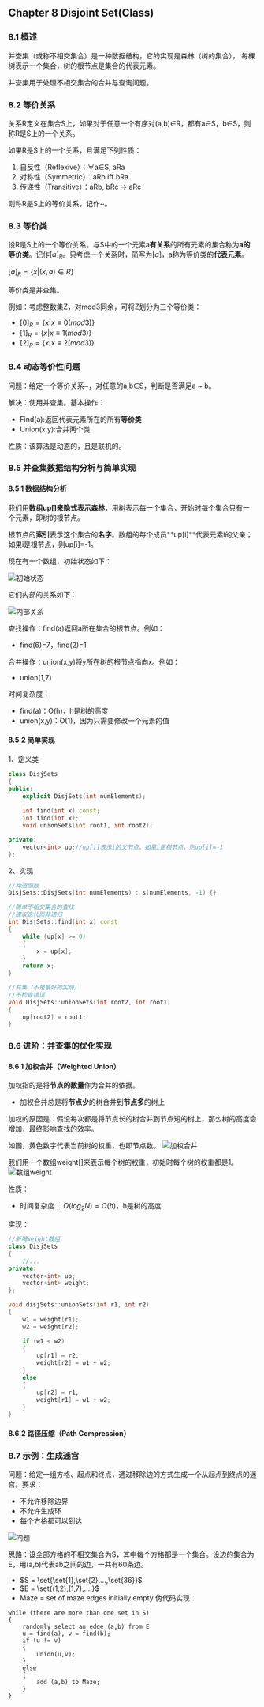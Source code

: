 ## Chapter 8 Disjoint Set(Class)
### 8.1 概述
并查集（或称不相交集合）是一种数据结构，它的实现是森林（树的集合），
每棵树表示一个集合，树的根节点是集合的代表元素。

并查集用于处理不相交集合的合并与查询问题。

### 8.2 等价关系
关系R定义在集合S上，如果对于任意一个有序对(a,b)∈R，都有a∈S，b∈S，则称R是S上的一个关系。

如果R是S上的一个关系，且满足下列性质：
1. 自反性（Reflexive）：∀a∈S, aRa
2. 对称性（Symmetric）：aRb iff bRa
3. 传递性（Transitive）：aRb, bRc -> aRc

则称R是S上的等价关系，记作~。

### 8.3 等价类
设R是S上的一个等价关系。与S中的一个元素a**有关系**的所有元素的集合称为**a的等价类**。记作$[a]_R$。只考虑一个关系时，简写为$[a]$，a称为等价类的**代表元素**。

$[a]_R=\{x|(x,a)\in R\}$

等价类是并查集。

例如：考虑整数集Z，对mod3同余，可将Z划分为三个等价类：
* $[0]_R=\{x|x\equiv0(mod 3)\}$
* $[1]_R=\{x|x\equiv1(mod 3)\}$
* $[2]_R=\{x|x\equiv2(mod 3)\}$

### 8.4 动态等价性问题
问题：给定一个等价关系~，对任意的a,b∈S，判断是否满足a ~ b。

解决：使用并查集。基本操作：
- Find(a):返回代表元素所在的所有**等价类**
- Union(x,y):合并两个类

性质：该算法是动态的，且是联机的。

### 8.5 并查集数据结构分析与简单实现
#### 8.5.1 数据结构分析
我们用**数组up[]**来隐式表示**森林**，用树表示每一个集合，开始时每个集合只有一个元素，即树的根节点。

根节点的**索引**表示这个集合的**名字**。数组的每个成员**up[i]**代表元素i的父亲；如果i是根节点，则up[i]=-1。

现在有一个数组，初始状态如下：

![初始状态](pics/屏幕截图%202024-11-04%20152656.png)

它们内部的关系如下：

![内部关系](pics/屏幕截图%202024-11-04%20163339.png)

查找操作：find(a)返回a所在集合的根节点。例如：
* find(6)=7，find(2)=1

合并操作：union(x,y)将y所在树的根节点指向x。例如：
* union(1,7)

时间复杂度：
* find(a)：O(h)，h是树的高度
* union(x,y)：O(1)，因为只需要修改一个元素的值

#### 8.5.2 简单实现
1、定义类
```c++
class DisjSets
{
public:
    explicit DisjSets(int numElements);
    
    int find(int x) const;
    int find(int x);
    void unionSets(int root1, int root2);

private:
    vector<int> up;//up[i]表示i的父节点，如果i是根节点，则up[i]=-1
};
```

2、实现
```c++
//构造函数
DisjSets::DisjSets(int numElements) : s(numElements, -1) {} 

//简单不相交集合的查找
//建议迭代而非递归
int DisjSets::find(int x) const
{
    while (up[x] >= 0)
    {
        x = up[x];
    }
    return x;
}

//并集（不是最好的实现）
//不检查错误
void DisjSets::unionSets(int root2, int root1)
{
    up[root2] = root1;
}
```

### 8.6 进阶：并查集的优化实现
#### 8.6.1 加权合并（Weighted Union）
加权指的是将**节点的数量**作为合并的依据。
- 加权合并总是将**节点少**的树合并到**节点多**的树上

加权的原因是：假设每次都是将节点长的树合并到节点短的树上，那么树的高度会增加，最终影响查找的效率。

如图，黄色数字代表当前树的权重，也即节点数。
![加权合并](pics/屏幕截图%202024-11-04%20175338.png)

我们用一个数组weight[]来表示每个树的权重，初始时每个树的权重都是1。
![数组weight](pics/屏幕截图%202024-11-04%20180313.png)


性质：
- 时间复杂度： $O(log_2N)=O(h)$，h是树的高度

实现：
```c++
//新增weight数组
class DisjSets
{
    //...
private:
    vector<int> up;
    vector<int> weight;
};

void disjSets::unionSets(int r1, int r2)
{
    w1 = weight[r1];
    w2 = weight[r2];

    if (w1 < w2)
    {
        up[r1] = r2;
        weight[r2] = w1 + w2;
    }
    else
    {
        up[r2] = r1;
        weight[r1] = w1 + w2;
    }
}
```

#### 8.6.2 路径压缩（Path Compression）


### 8.7 示例：生成迷宫
问题：给定一组方格、起点和终点，通过移除边的方式生成一个从起点到终点的迷宫。要求：
* 不允许移除边界
* 不允许生成环
* 每个方格都可以到达

![问题](pics/屏幕截图%202024-11-04%20145717.png)

思路：设全部方格的不相交集合为S，其中每个方格都是一个集合。设边的集合为E，用(a,b)代表ab之间的边，一共有60条边。
   * $S = \set{\set{1},\set{2},...,\set{36}}$
   * $E = \set{(1,2),(1,7),...,}$
   * Maze = set of maze edges initially empty
伪代码实现：
```
while (there are more than one set in S)
{
    randomly select an edge (a,b) from E
    u = find(a), v = find(b);
    if (u != v)
    {
        union(u,v);
    }
    else
    {
        add (a,b) to Maze;
    }
}
```
